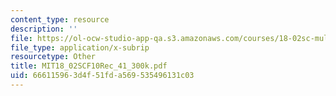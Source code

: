 ```yaml
---
content_type: resource
description: ''
file: https://ol-ocw-studio-app-qa.s3.amazonaws.com/courses/18-02sc-multivariable-calculus-fall-2010/666115963d4f51fda569535496131c03_MIT18_02SCF10Rec_41_300k.vtt
file_type: application/x-subrip
resourcetype: Other
title: MIT18_02SCF10Rec_41_300k.pdf
uid: 66611596-3d4f-51fd-a569-535496131c03
---
```

